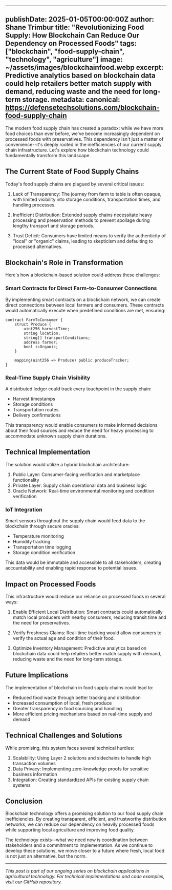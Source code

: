 
---
publishDate: 2025-01-05T00:00:00Z
author: Shane Trimbur
title: "Revolutionizing Food Supply: How Blockchain Can Reduce Our Dependency on Processed Foods"
tags: ["blockchain", "food-supply-chain", "technology", "agriculture"]
image: ~/assets/images/blockchainfood.webp
excerpt: Predictive analytics based on blockchain data could help retailers better match supply with demand, reducing waste and the need for long-term storage.
metadata:
  canonical: https://defensetechsolutions.com/blockchain-food-supply-chain
---


The modern food supply chain has created a paradox: while we have more food choices than ever before, we've become increasingly dependent on processed foods with preservatives. This dependency isn't just a matter of convenience--it's deeply rooted in the inefficiencies of our current supply chain infrastructure. Let's explore how blockchain technology could fundamentally transform this landscape.

## The Current State of Food Supply Chains

Today's food supply chains are plagued by several critical issues:

1. Lack of Transparency: The journey from farm to table is often opaque, with limited visibility into storage conditions, transportation times, and handling processes.

2. Inefficient Distribution: Extended supply chains necessitate heavy processing and preservation methods to prevent spoilage during lengthy transport and storage periods.

3. Trust Deficit: Consumers have limited means to verify the authenticity of "local" or "organic" claims, leading to skepticism and defaulting to processed alternatives.

## Blockchain's Role in Transformation

Here's how a blockchain-based solution could address these challenges:

### Smart Contracts for Direct Farm-to-Consumer Connections

By implementing smart contracts on a blockchain network, we can create direct connections between local farmers and consumers. These contracts would automatically execute when predefined conditions are met, ensuring:

```solidity
contract FarmToConsumer {
    struct Produce {
        uint256 harvestTime;
        string location;
        string[] transportConditions;
        address farmer;
        bool isOrganic;
    }
    
    mapping(uint256 => Produce) public produceTracker;
}
```

### Real-Time Supply Chain Visibility

A distributed ledger could track every touchpoint in the supply chain:

- Harvest timestamps
- Storage conditions
- Transportation routes
- Delivery confirmations

This transparency would enable consumers to make informed decisions about their food sources and reduce the need for heavy processing to accommodate unknown supply chain durations.

## Technical Implementation

The solution would utilize a hybrid blockchain architecture:

1. Public Layer: Consumer-facing verification and marketplace functionality
2. Private Layer: Supply chain operational data and business logic
3. Oracle Network: Real-time environmental monitoring and condition verification

### IoT Integration

Smart sensors throughout the supply chain would feed data to the blockchain through secure oracles:

- Temperature monitoring
- Humidity tracking
- Transportation time logging
- Storage condition verification

This data would be immutable and accessible to all stakeholders, creating accountability and enabling rapid response to potential issues.

## Impact on Processed Foods

This infrastructure would reduce our reliance on processed foods in several ways:

1. Enable Efficient Local Distribution: Smart contracts could automatically match local producers with nearby consumers, reducing transit time and the need for preservatives.

2. Verify Freshness Claims: Real-time tracking would allow consumers to verify the actual age and condition of their food.

3. Optimize Inventory Management: Predictive analytics based on blockchain data could help retailers better match supply with demand, reducing waste and the need for long-term storage.

## Future Implications

The implementation of blockchain in food supply chains could lead to:

- Reduced food waste through better tracking and distribution
- Increased consumption of local, fresh produce
- Greater transparency in food sourcing and handling
- More efficient pricing mechanisms based on real-time supply and demand

## Technical Challenges and Solutions

While promising, this system faces several technical hurdles:

1. Scalability: Using Layer 2 solutions and sidechains to handle high transaction volumes
2. Data Privacy: Implementing zero-knowledge proofs for sensitive business information
3. Integration: Creating standardized APIs for existing supply chain systems

## Conclusion

Blockchain technology offers a promising solution to our food supply chain inefficiencies. By creating transparent, efficient, and trustworthy distribution networks, we can reduce our dependency on heavily processed foods while supporting local agriculture and improving food quality.

The technology exists--what we need now is coordination between stakeholders and a commitment to implementation. As we continue to develop these solutions, we move closer to a future where fresh, local food is not just an alternative, but the norm.

---

*This post is part of our ongoing series on blockchain applications in agricultural technology. For technical implementations and code examples, visit our GitHub repository.*